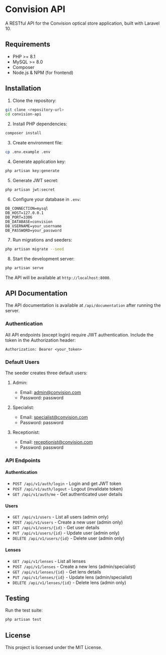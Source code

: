 # Convision API

A RESTful API for the Convision optical store application, built with Laravel 10.

## Requirements

-   PHP >= 8.1
-   MySQL >= 8.0
-   Composer
-   Node.js & NPM (for frontend)

## Installation

1. Clone the repository:

```bash
git clone <repository-url>
cd convision-api
```

2. Install PHP dependencies:

```bash
composer install
```

3. Create environment file:

```bash
cp .env.example .env
```

4. Generate application key:

```bash
php artisan key:generate
```

5. Generate JWT secret:

```bash
php artisan jwt:secret
```

6. Configure your database in `.env`:

```
DB_CONNECTION=mysql
DB_HOST=127.0.0.1
DB_PORT=3306
DB_DATABASE=convision
DB_USERNAME=your_username
DB_PASSWORD=your_password
```

7. Run migrations and seeders:

```bash
php artisan migrate --seed
```

8. Start the development server:

```bash
php artisan serve
```

The API will be available at `http://localhost:8000`.

## API Documentation

The API documentation is available at `/api/documentation` after running the server.

### Authentication

All API endpoints (except login) require JWT authentication. Include the token in the Authorization header:

```
Authorization: Bearer <your_token>
```

### Default Users

The seeder creates three default users:

1. Admin:

    - Email: admin@convision.com
    - Password: password

2. Specialist:

    - Email: specialist@convision.com
    - Password: password

3. Receptionist:
    - Email: receptionist@convision.com
    - Password: password

### API Endpoints

#### Authentication

-   `POST /api/v1/auth/login` - Login and get JWT token
-   `POST /api/v1/auth/logout` - Logout (invalidate token)
-   `GET /api/v1/auth/me` - Get authenticated user details

#### Users

-   `GET /api/v1/users` - List all users (admin only)
-   `POST /api/v1/users` - Create a new user (admin only)
-   `GET /api/v1/users/{id}` - Get user details
-   `PUT /api/v1/users/{id}` - Update user (admin only)
-   `DELETE /api/v1/users/{id}` - Delete user (admin only)

#### Lenses

-   `GET /api/v1/lenses` - List all lenses
-   `POST /api/v1/lenses` - Create a new lens (admin/specialist)
-   `GET /api/v1/lenses/{id}` - Get lens details
-   `PUT /api/v1/lenses/{id}` - Update lens (admin/specialist)
-   `DELETE /api/v1/lenses/{id}` - Delete lens (admin only)

## Testing

Run the test suite:

```bash
php artisan test
```

## License

This project is licensed under the MIT License.
